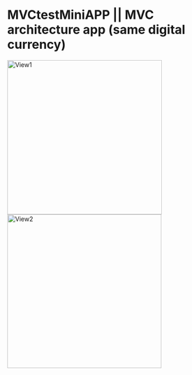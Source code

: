 # MVCtestMiniAPP || MVC architecture app (same digital currency)     
<img width="354" alt="View1" src="https://user-images.githubusercontent.com/103481753/174068544-6ccca32d-5700-4ca8-b3fb-3ce3572ca6a7.png"> <img width="353" alt="View2" src="https://user-images.githubusercontent.com/103481753/174068553-73f3f0f1-6243-4bc2-9af2-d9004f5597b3.png">
